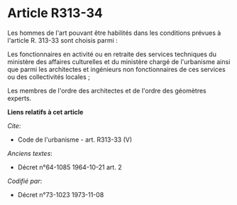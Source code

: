 # Article R313-34

Les hommes de l'art pouvant être habilités dans les conditions prévues à l'article R. 313-33 sont choisis parmi : 

Les fonctionnaires en activité ou en retraite des services techniques du ministère des affaires culturelles et du ministère
chargé de l'urbanisme ainsi que parmi les architectes et ingénieurs non fonctionnaires de ces services ou des collectivités
locales ; 

Les membres de l'ordre des architectes et de l'ordre des géomètres experts.

**Liens relatifs à cet article**

_Cite_:

  - Code de l'urbanisme - art. R313-33 (V)

_Anciens textes_:

  - Décret n°64-1085 1964-10-21 art. 2

_Codifié par_:

  - Décret n°73-1023 1973-11-08
